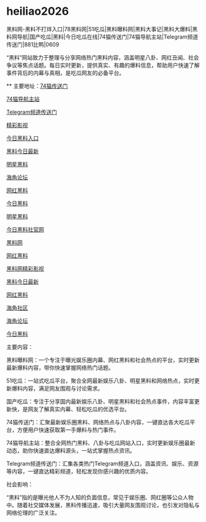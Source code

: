 # heiliao2026
黑料网-黑料不打烊入口|78黑料网|51吃瓜|黑料曝料网|黑料大事记|黑料大爆料|黑料网导航|国产吃瓜|黑料|今日吃瓜在线|74猫传送门|74猫导航主站|Telegram频道传送门|881比鸭|0609

“黑料”网站致力于整理与分享网络热门黑料内容，涵盖明星八卦、网红丑闻、社会争议等焦点话题。每日实时更新，提供真实、有趣的爆料信息，帮助用户快速了解事件背后的内幕与真相，是吃瓜网友的必备平台。

** 主要地址：<a href="https://74mao.com/">74猫传送门</a>

<a href="https://74mao.com/">74猫导航主站</a>

<a href="https://74mao.com/">Telegram频道传送门</a>

<a href="https://hehhe-3jg.pages.dev/">精彩影视</a>

<a href="https://heiliao-1-3jn.pages.dev/">今日黑料入口</a>

<a href="https://heiliao-2-21q.pages.dev/">黑料今日最新</a>

<a href="https://heiliao-3-0ld.pages.dev/">明星黑料</a>

<a href="https://heiliao-4-6dw.pages.dev/">海角论坛</a>

<a href="https://heiliao-5.pages.dev/">网红黑料</a>

<a href="https://heiliao-6.pages.dev/">今日黑料</a>

<a href="https://heiliao-7.pages.dev/">明星黑料</a>

<a href="https://heiliao-8.pages.dev/">今日黑料社官网</a>

<a href="https://heiliao-9.pages.dev/">黑料网</a>

<a href="https://heiliao-10.pages.dev/">网红黑料</a>

<a href="https://heiliao-11.pages.dev/">黑料网精彩影视</a>

<a href="https://heiliao-12.pages.dev/">黑料今日最新</a>

<a href="https://heiliao-13.pages.dev/">网红黑料</a>

<a href="https://heiliao-15.pages.dev/">海角社区</a>

<a href="https://heiliao-16.pages.dev/">海角论坛</a>

<a href="https://heiliao-17.pages.dev/">今日黑料</a>


主要内容：

黑料曝料网：一个专注于曝光娱乐圈内幕、网红黑料和社会热点的平台，实时更新最新爆料内容，带你快速掌握网络热门话题。

51吃瓜：一站式吃瓜平台，聚合全网最新娱乐八卦、明星黑料和网络热点，实时更新爆料内容，满足网友围观与讨论需求。

国产吃瓜：专注于分享国内最新娱乐八卦、明星黑料和社会热点事件，内容丰富更新快，是网友了解真实内幕、轻松吃瓜的优选平台。

74猫传送门：汇聚最新娱乐圈黑料、网络热点与八卦内容，一键直达各大吃瓜平台，方便用户快速获取第一手爆料与热门事件。

74猫导航主站：整合全网热门黑料、八卦与吃瓜网站入口，实时更新娱乐圈最新动态，助你快速直达爆料源头，一站式掌握热点资讯。

Telegram频道传送门：汇集各类热门Telegram频道入口，涵盖资讯、娱乐、资源等内容，一键直达精彩频道，轻松发现你感兴趣的优质内容。

社会影响：

“黑料”指的是曝光他人不为人知的负面信息，常见于娱乐圈、网红圈等公众人物中。随着社交媒体发展，黑料传播迅速，吸引大量网友围观讨论，也引发对隐私与网络伦理的广泛关注。
